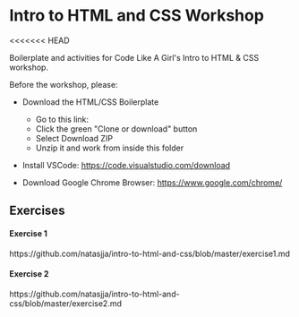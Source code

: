 # Intro to HTML and CSS Workshop
<<<<<<< HEAD

Boilerplate and activities for Code Like A Girl's Intro to HTML &amp; CSS workshop. 

Before the workshop, please:

- Download the HTML/CSS Boilerplate
  * Go to this link: 
  * Click the green "Clone or download" button
  * Select Download ZIP
  * Unzip it and work from inside this folder

- Install VSCode: https://code.visualstudio.com/download
- Download Google Chrome Browser: https://www.google.com/chrome/ 


<h2>Exercises</h2>

<h4>Exercise 1</h4>
https://github.com/natasjja/intro-to-html-and-css/blob/master/exercise1.md

<h4>Exercise 2</h4>
https://github.com/natasjja/intro-to-html-and-css/blob/master/exercise2.md